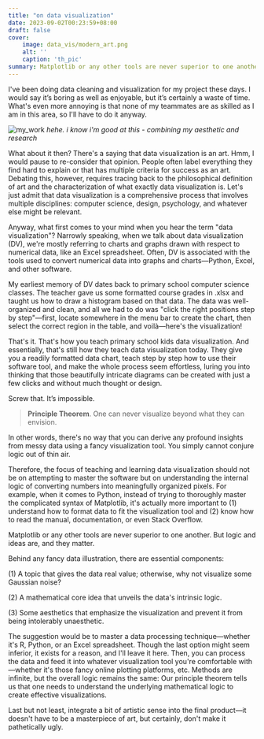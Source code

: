 ```yaml
---
title: "on data visualization"
date: 2023-09-02T00:23:59+08:00
draft: false
cover:
    image: data_vis/modern_art.png
    alt: ''
    caption: 'th_pic'
summary: Matplotlib or any other tools are never superior to one another. But logic and ideas are, and they matter.
---
```


I've been doing data cleaning and visualization for my project these days. I would say it’s boring as well as enjoyable, but it’s certainly a waste of time. What's even more annoying is that none of my teammates are as skilled as I am in this area, so I'll have to do it anyway.

![my_work](/data_vis/my_work.jpeg)
*hehe. i know i'm good at this - combining my aesthetic and research*

What about it then? There's a saying that data visualization is an art. Hmm, I would pause to re-consider that opinion. People often label everything they find hard to explain or that has multiple criteria for success as an art. Debating this, however, requires tracing back to the philosophical definition of art and the characterization of what exactly data visualization is. Let's just admit that data visualization is a comprehensive process that involves multiple disciplines: computer science, design, psychology, and whatever else might be relevant.

Anyway, what first comes to your mind when you hear the term "data visualization"? Narrowly speaking, when we talk about data visualization (DV), we're mostly referring to charts and graphs drawn with respect to numerical data, like an Excel spreadsheet. Often, DV is associated with the tools used to convert numerical data into graphs and charts—Python, Excel, and other software.

My earliest memory of DV dates back to primary school computer science classes. The teacher gave us some formatted course grades in .xlsx and taught us how to draw a histogram based on that data. The data was well-organized and clean, and all we had to do was "click the right positions step by step"—first, locate somewhere in the menu bar to create the chart, then select the correct region in the table, and voilà—here's the visualization!

That's it. That's how you teach primary school kids data visualization. And essentially, that's still how they teach data visualization today. They give you a readily formatted data chart, teach step by step how to use their software tool, and make the whole process seem effortless, luring you into thinking that those beautifully intricate diagrams can be created with just a few clicks and without much thought or design.

Screw that. It’s impossible.

> **Principle Theorem**. One can never visualize beyond what they can envision.

In other words, there's no way that you can derive any profound insights from messy data using a fancy visualization tool. You simply cannot conjure logic out of thin air.

Therefore, the focus of teaching and learning data visualization should not be on attempting to master the software but on understanding the internal logic of converting numbers into meaningfully organized pixels. For example, when it comes to Python, instead of trying to thoroughly master the complicated syntax of Matplotlib, it's actually more important to (1) understand how to format data to fit the visualization tool and (2) know how to read the manual, documentation, or even Stack Overflow. 

Matplotlib or any other tools are never superior to one another. But logic and ideas are, and they matter.

Behind any fancy data illustration, there are essential components:

(1) A topic that gives the data real value; otherwise, why not visualize some Gaussian noise?

(2) A mathematical core idea that unveils the data's intrinsic logic.

(3) Some aesthetics that emphasize the visualization and prevent it from being intolerably unaesthetic.

The suggestion would be to master a data processing technique—whether it's R, Python, or an Excel spreadsheet. Though the last option might seem inferior, it exists for a reason, and I'll leave it here. Then, you can process the data and feed it into whatever visualization tool you're comfortable with—whether it's those fancy online plotting platforms, etc. Methods are infinite, but the overall logic remains the same: Our principle theorem tells us that one needs to understand the underlying mathematical logic to create effective visualizations. 

Last but not least, integrate a bit of artistic sense into the final product—it doesn't have to be a masterpiece of art, but certainly, don't make it pathetically ugly.
